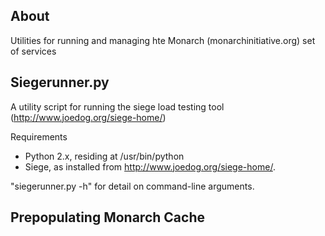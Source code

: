 ## About

Utilities for running and managing hte Monarch (monarchinitiative.org)
set of services

## Siegerunner.py

A utility script for running the siege load testing tool
(http://www.joedog.org/siege-home/)

Requirements 

* Python 2.x, residing at /usr/bin/python
* Siege, as installed from http://www.joedog.org/siege-home/.

"siegerunner.py -h" for detail on command-line arguments.

## Prepopulating Monarch Cache


